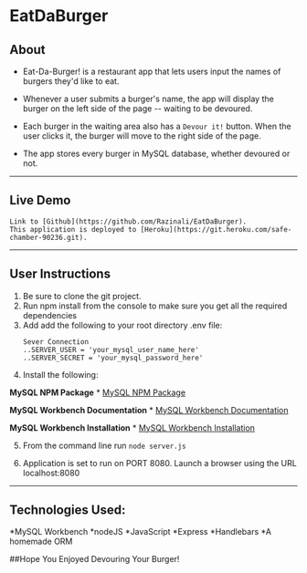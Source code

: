 # **EatDaBurger**

## About
* Eat-Da-Burger! is a restaurant app that lets users input the names of burgers they'd like to eat.
* Whenever a user submits a burger's name, the app will display the burger on the left side of the page -- waiting to be devoured.

* Each burger in the waiting area also has a `Devour it!` button. When the user clicks it, the burger will move to the right side of the page.

* The app  stores every burger in MySQL database, whether devoured or not.

---

## Live Demo
    Link to [Github](https://github.com/Razinali/EatDaBurger).
    This application is deployed to [Heroku](https://git.heroku.com/safe-chamber-90236.git).


---

## User Instructions
1. Be sure to clone the git project.
2. Run npm install from the console to make sure you get all the        required dependencies
3. Add add the following to your root directory .env file:
    ```
    Sever Connection
    ..SERVER_USER = 'your_mysql_user_name_here'
    ..SERVER_SECRET = 'your_mysql_password_here'
    ```
4. Install the following:

**MySQL NPM Package**
    * [MySQL NPM Package](https://www.npmjs.com/package/mysql)

**MySQL Workbench Documentation**
    * [MySQL Workbench Documentation](http://dev.mysql.com/doc/workbench/en/)

**MySQL Workbench Installation**
    * [MySQL Workbench Installation](https://dev.mysql.com/downloads/workbench/)

5. From the command line run ``node server.js``

6. Application is set to run on PORT 8080. Launch a browser using       the URL localhost:8080

---

## Technologies Used:
*MySQL Workbench
*nodeJS
*JavaScript
*Express
*Handlebars
*A homemade ORM

##Hope You Enjoyed Devouring Your Burger!

